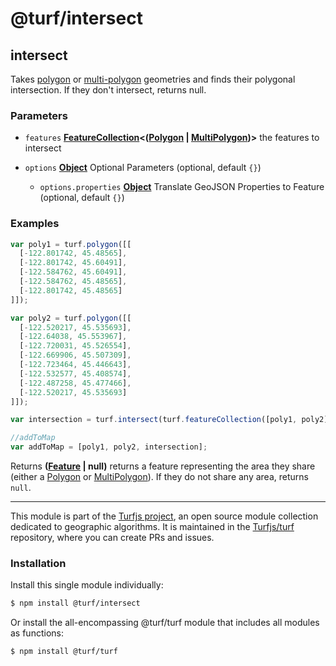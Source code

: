 # @turf/intersect

<!-- Generated by documentation.js. Update this documentation by updating the source code. -->

## intersect

Takes [polygon][1] or [multi-polygon][2] geometries and
finds their polygonal intersection. If they don't intersect, returns null.

### Parameters

*   `features` **[FeatureCollection][3]<([Polygon][1] | [MultiPolygon][2])>** the features to intersect
*   `options` **[Object][4]** Optional Parameters (optional, default `{}`)

    *   `options.properties` **[Object][4]** Translate GeoJSON Properties to Feature (optional, default `{}`)

### Examples

```javascript
var poly1 = turf.polygon([[
  [-122.801742, 45.48565],
  [-122.801742, 45.60491],
  [-122.584762, 45.60491],
  [-122.584762, 45.48565],
  [-122.801742, 45.48565]
]]);

var poly2 = turf.polygon([[
  [-122.520217, 45.535693],
  [-122.64038, 45.553967],
  [-122.720031, 45.526554],
  [-122.669906, 45.507309],
  [-122.723464, 45.446643],
  [-122.532577, 45.408574],
  [-122.487258, 45.477466],
  [-122.520217, 45.535693]
]]);

var intersection = turf.intersect(turf.featureCollection([poly1, poly2]));

//addToMap
var addToMap = [poly1, poly2, intersection];
```

Returns **([Feature][5] | null)** returns a feature representing the area they share (either a [Polygon][1] or
[MultiPolygon][2]). If they do not share any area, returns `null`.

[1]: https://tools.ietf.org/html/rfc7946#section-3.1.6

[2]: https://tools.ietf.org/html/rfc7946#section-3.1.7

[3]: https://tools.ietf.org/html/rfc7946#section-3.3

[4]: https://developer.mozilla.org/docs/Web/JavaScript/Reference/Global_Objects/Object

[5]: https://tools.ietf.org/html/rfc7946#section-3.2

<!-- This file is automatically generated. Please don't edit it directly. If you find an error, edit the source file of the module in question (likely index.js or index.ts), and re-run "yarn docs" from the root of the turf project. -->

---

This module is part of the [Turfjs project](https://turfjs.org/), an open source module collection dedicated to geographic algorithms. It is maintained in the [Turfjs/turf](https://github.com/Turfjs/turf) repository, where you can create PRs and issues.

### Installation

Install this single module individually:

```sh
$ npm install @turf/intersect
```

Or install the all-encompassing @turf/turf module that includes all modules as functions:

```sh
$ npm install @turf/turf
```
